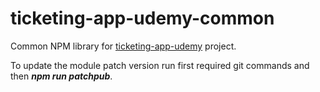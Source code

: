 # ticketing-app-udemy-common

Common NPM library for [ticketing-app-udemy](https://github.com/nikita-beletskiy/ticketing-app-udemy) project.

To update the module patch version run first required git commands and then **_npm run patchpub_**.
